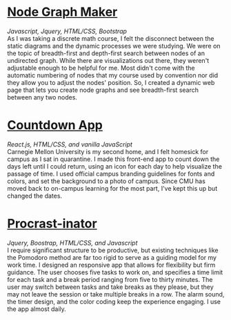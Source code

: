 # [Node Graph Maker](https://meeraray.github.io/node-graph-copy/)
_Javascript, Jquery, HTML/CSS, Bootstrap_  
As I was taking a discrete math course, I felt the disconnect between the static diagrams and the dynamic processes we were studying. We were on the topic of breadth-first and depth-first search between nodes of an undirected graph. While there are visualizations out there, they weren't adjustable enough to be helpful for me. Most didn't come with the automatic numbering of nodes that my course used by convention nor did they allow you to adjust the nodes' position. So, I created a dynamic web page that lets you create node graphs and see breadth-first search between any two nodes.


# [Countdown App](https://meeraray.github.io/countdown/)
_React.js, HTML/CSS, and vanilla JavaScript_  
Carnegie Mellon University is my second home, and I felt homesick for campus as I sat in quarantine. I made this front-end app to count down the days left until I could return, using an icon for each day to help visualize the passage of time. I used official campus branding guidelines for fonts and colors, and set the background to a photo of campus. Since CMU has moved back to on-campus learning for the most part, I've kept this up but changed the dates.


# [Procrast-inator](https://meeraray.github.io/procrast-inator/)
_Jquery, Boostrap, HTML/CSS, and Javascript_  
I require significant structure to be productive, but existing techniques like the Pomodoro method are far too rigid to serve as a guiding model for my work time. I designed an responsive app that allows for flexibility but firm guidance. The user chooses five tasks to work on, and specifies a time limit for each task and a break period ranging from five to thirty minutes. The user may switch between tasks and take breaks as they please, but they may not leave the session or take multiple breaks in a row. The alarm sound, the timer design, and the color coding keep the experience engaging. I use the app almost daily.
